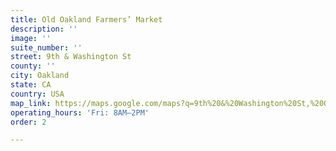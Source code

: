 ```yaml
---
title: Old Oakland Farmers’ Market
description: ''
image: ''
suite_number: ''
street: 9th & Washington St
county: ''
city: Oakland
state: CA
country: USA
map_link: https://maps.google.com/maps?q=9th%20&%20Washington%20St,%20Oakland
operating_hours: 'Fri: 8AM–2PM'
order: 2

---
```

